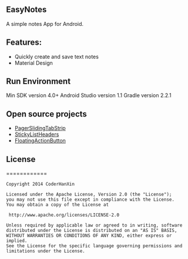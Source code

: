 ## EasyNotes
A simple notes App for Android.

## Features:
- Quickly create and save text notes
- Material Design

## Run Environment
Min SDK version 4.0+
Android Studio version 1.1
Gradle version 2.2.1

## Open source projects
- [PagerSlidingTabStrip](https://github.com/astuetz/PagerSlidingTabStrip)
- [StickyListHeaders](https://github.com/emilsjolander/StickyListHeaders)
- [FloatingActionButton](https://github.com/Clans/FloatingActionButton)


## License
============

    Copyright 2014 CoderHanXin

	Licensed under the Apache License, Version 2.0 (the "License");
	you may not use this file except in compliance with the License.
	You may obtain a copy of the License at

     http://www.apache.org/licenses/LICENSE-2.0

	Unless required by applicable law or agreed to in writing, software
	distributed under the License is distributed on an "AS IS" BASIS,
	WITHOUT WARRANTIES OR CONDITIONS OF ANY KIND, either express or implied.
	See the License for the specific language governing permissions and
	limitations under the License.